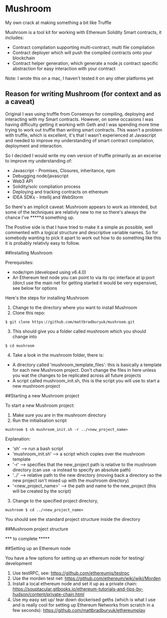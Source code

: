# Mushroom
My own crack at making something a bit like Truffle

Mushroom is a tool kit for working with Ethereum Solidity Smart contracts, it includes:

* Contract compilation supporting multi-contract, multi file compilation
* Contract deployer which will push the compiled contracts onto your blockchain
* Contract helper generation, which generate a node.js contract specific abstraction for easy interaction with your contract
 
 Note: I wrote this on a mac, I haven't tested it on any other platforms yet
 
## Reason for writing Mushroom (for context and as a caveat)

Original I was using truffle from Consensys for compiling, deploying and interacting with my Smart contracts. However, on some occasions I was having difficulty getting it working with Geth and I was spending more time trying to work out truffle than writing smart contracts. This wasn't a problem with truffle, which is excellent, it's that I wasn't experienced at Javascript and needed to improve my understanding of smart contract compilation, deployment and interaction.
  
 So I decided I would write my own version of truffle primarily as an excerise to improve my understanding of:
 * Javascript - Promises, Closures, inheritance, npm
 * Debugging node/javascript
 * Web3 API
 * Solidity/solc compliation process
 * Deploying and tracking contracts on ethereum
 * IDEA SDKs - Intellij and WebStorm
 
So there's an implicit caveat: Mushroom appears to work as intended, but some of the techniques are relativly new to me so there's always the chance I've *****d something up.

The Positive side is that I have tried to make it a simple as possible, well commented with a logical structure and descriptive variable names. So for somebody wanting to pick it apart to work out how to do something like this it is probably relativly easy to follow. 
 
 
##Installing Mushroom
 
Prerequisites: 
* node/npm (developed using v6.4.0)
* An Ethereum test node you can point to via its rpc interface at ip:port (don;t use the main net for getting started it would be very expensive), see below for options
 
 
Here's the steps for installing Mushroom
 
 1) Change to the directory where you want to install Mushroom 
 2) Clone this repo:
 ```
 $ git clone https://github.com/mattbradburyuk/mushroom.git
 
 ```
 3) This should give you a folder called mushroom which you should change into
 ```
 $ cd mushroom
 ```
 4) Take a look in the mushroom folder, there is: 
 * A directory called 'mushroom_template_files': this is basically a template for each new Mushroom project. Don't change the files in here unless you wat the changes to be replicated across all future projects 
 * A script called mushroom_init.sh, this is the script you will use to start a new mushroom project
 
##Starting a new Mushroom project 
 
To start a new Mushroom project: 
 
 1) Make sure you are in the mushroom directory
 2) Run the initialisation script
```
mushroom $ sh mushroom_init.sh -r ../<new_project_name>
```
Explanation:
 * 'sh' --> run a bash script
 * 'mushroom_init.sh' --> a script which copies over the mushroom template
 * '-r' --> specifies that the new_project path is relative to the mushroom directory
                    (can use -a instead to specify an absolute path)
 * '../' --> relative path to the new directory (moving back a directory so the new project isn't mixed up with the mushroom directory)
 * '<new_project_name>' --> the path and name to the new_project (this will be created by the script) 
 
 3) Change to the specified project directory,
 ```
 mushroom $ cd ../<new_project_name>
 ```
  
You should see the standard project structure inside the directory
 
 
##Mushroom project structure
 
 
 
 *** to complete *****
 
 
 
 
 
 
 
 
 
 
 
 
 
 
 
 
##Setting up an Ethereum node
 
You have a few options for setting up an ethereum node for testing/ development
 
 1) Use testRPC, see: https://github.com/ethereumjs/testrpc
 2) Use the morden test net: https://github.com/ethereum/wiki/wiki/Morden
 3) Install a local ethereum node and set it up as a private chain: https://souptacular.gitbooks.io/ethereum-tutorials-and-tips-by-hudson/content/private-chain.html
 4) Use my easy set up/ tear down dockerised geths (which is what I use and is really cool for setting up Ethereum Networks from scratch in a few seconds): https://github.com/mattbradburyuk/ethereumplay